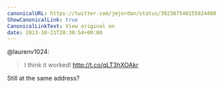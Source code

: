 ```yaml
---
canonicalURL: https://twitter.com/jmjordan/status/392387540155924480
ShowCanonicalLink: true
CanonicalLinkText: View original on
date: 2013-10-21T20:30:54+00:00
---
```

@laurenv1024:

> I think it worked! http://t.co/qLT3hXOAkr

Still at the same address?